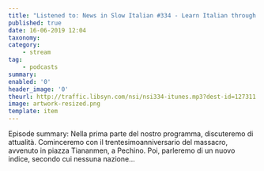 ```yaml
---
title: "Listened to: News in Slow Italian #334 - Learn Italian through current events"
published: true
date: 16-06-2019 12:04
taxonomy:
category:
	- stream
tag:
	- podcasts
summary:
enabled: '0'
header_image: '0'
theurl: http://traffic.libsyn.com/nsi/nsi334-itunes.mp3?dest-id=127311
image: artwork-resized.png
template: item
---
```

 
Episode summary: Nella prima parte del nostro programma, discuteremo di attualità. Cominceremo con il trentesimoanniversario del massacro, avvenuto in piazza Tiananmen, a Pechino. Poi, parleremo di un nuovo indice, secondo cui nessuna nazione…
